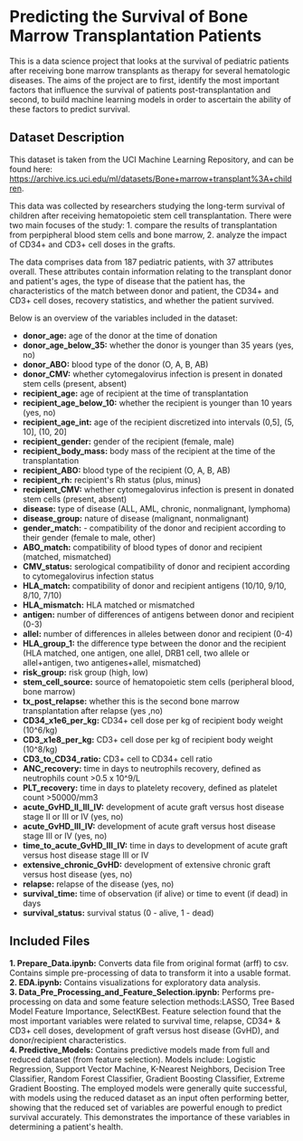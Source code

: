 # Predicting the Survival of Bone Marrow Transplantation Patients

This is a data science project that looks at the survival of pediatric patients after receiving bone marrow transplants as therapy for several hematologic diseases. The aims of the project are to first, identify the most important factors that influence the survival of patients post-transplantation and second, to build machine learning models in order to ascertain the ability of these factors to predict survival. 

## Dataset Description

This dataset is taken from the UCI Machine Learning Repository, and can be found here: https://archive.ics.uci.edu/ml/datasets/Bone+marrow+transplant%3A+children. 

This data was collected by researchers studying the long-term survival of children after receiving hematopoietic stem cell transplantation. There were two main focuses of the study: 1. compare the results of transplantation from perpipheral blood stem cells and bone marrow, 2. analyze the impact of CD34+ and CD3+ cell doses in the grafts. 

The data comprises data from 187 pediatric patients, with 37 attributes overall. These attributes contain information relating to the transplant donor and patient's ages, the type of disease that the patient has, the characteristics of the match between donor and patient, the CD34+ and CD3+ cell doses, recovery statistics, and whether the patient survived.

Below is an overview of the variables included in the dataset:

- **donor_age:** age of the donor at the time of donation
- **donor_age_below_35:** whether the donor is younger than 35 years (yes, no)
- **donor_ABO:** blood type of the donor (O, A, B, AB)
- **donor_CMV:** whether cytomegalovirus infection is present in donated stem cells (present, absent)
- **recipient_age:** age of recipient at the time of transplantation
- **recipient_age_below_10:** whether the recipient is younger than 10 years (yes, no)
- **recipient_age_int:** age of the recipient discretized into intervals (0,5], (5, 10], (10, 20]
- **recipient_gender:** gender of the recipient (female, male)
- **recipient_body_mass:** body mass of the recipient at the time of the transplantation
- **recipient_ABO:** blood type of the recipient (O, A, B, AB)
- **recipient_rh:** recipient's Rh status (plus, minus)
- **recipient_CMV:** whether cytomegalovirus infection is present in donated stem cells (present, absent)
- **disease:** type of disease (ALL, AML, chronic, nonmalignant, lymphoma)
- **disease_group:** nature of disease (malignant, nonmalignant)
- **gender_match:** - compatibility of the donor and recipient according to their gender (female to male, other)
- **ABO_match:** compatibility of blood types of donor and recipient (matched, mismatched)
- **CMV_status:** serological compatibility of donor and recipient according to cytomegalovirus infection status
- **HLA_match:** compatibility of donor and recipient antigens (10/10, 9/10, 8/10, 7/10)
- **HLA_mismatch:** HLA matched or mismatched
- **antigen:** number of differences of antigens between donor and recipient (0-3)
- **allel:** number of differences in alleles between donor and recipient (0-4)
- **HLA_group_1:** the difference type between the donor and the recipient (HLA matched, one antigen, one allel, DRB1 cell, two allele or allel+antigen, two antigenes+allel, mismatched)
- **risk_group:** risk group (high, low)
- **stem_cell_source:** source of hematopoietic stem cells (peripheral blood, bone marrow)
- **tx_post_relapse:** whether this is the second bone marrow transplantation after relapse (yes ,no)
- **CD34_x1e6_per_kg:** CD34+ cell dose per kg of recipient body weight (10^6/kg)
- **CD3_x1e8_per_kg:** CD3+ cell dose per kg of recipient body weight (10^8/kg)
- **CD3_to_CD34_ratio:** CD3+ cell to CD34+ cell ratio
- **ANC_recovery:** time in days to neutrophils recovery, defined as neutrophils count >0.5 x 10^9/L
- **PLT_recovery:** time in days to platelety recovery, defined as platelet count >50000/mm3
- **acute_GvHD_II_III_IV:** development of acute graft versus host disease stage II or III or IV (yes, no)
- **acute_GvHD_III_IV:** development of acute graft versus host disease stage III or IV (yes, no)
- **time_to_acute_GvHD_III_IV:** time in days to development of acute graft versus host disease stage III or IV
- **extensive_chronic_GvHD:** development of extensive chronic graft versus host disease (yes, no)
- **relapse:** relapse of the disease (yes, no)
- **survival_time:** time of observation (if alive) or time to event (if dead) in days
- **survival_status:** survival status (0 - alive, 1 - dead)

## Included Files

**1. Prepare_Data.ipynb:** Converts data file from original format (arff) to csv. Contains simple pre-processing of data to transform it into a usable format.\
**2. EDA.ipynb:** Contains visualizations for exploratory data analysis.\
**3. Data_Pre_Processing_and_Feature_Selection.ipynb:** Performs pre-processing on data and some feature selection methods:LASSO, Tree Based Model Feature Importance, SelectKBest. Feature selection found that the most important variables were related to survival time, relapse, CD34+ & CD3+ cell doses, development of graft versus host disease (GvHD), and donor/recipient characteristics.\
**4. Predictive_Models:** Contains predictive models made from full and reduced dataset (from feature selection). Models include: Logistic Regression, Support Vector Machine, K-Nearest Neighbors, Decision Tree Classifier, Random Forest Classifier, Gradient Boosting Classifier, Extreme Gradient Boosting. The employed models were generally quite successful, with models using the reduced dataset as an input often performing better, showing that the reduced set of variables are powerful enough to predict survival accurately. This demonstrates the importance of these variables in determining a patient's health.
